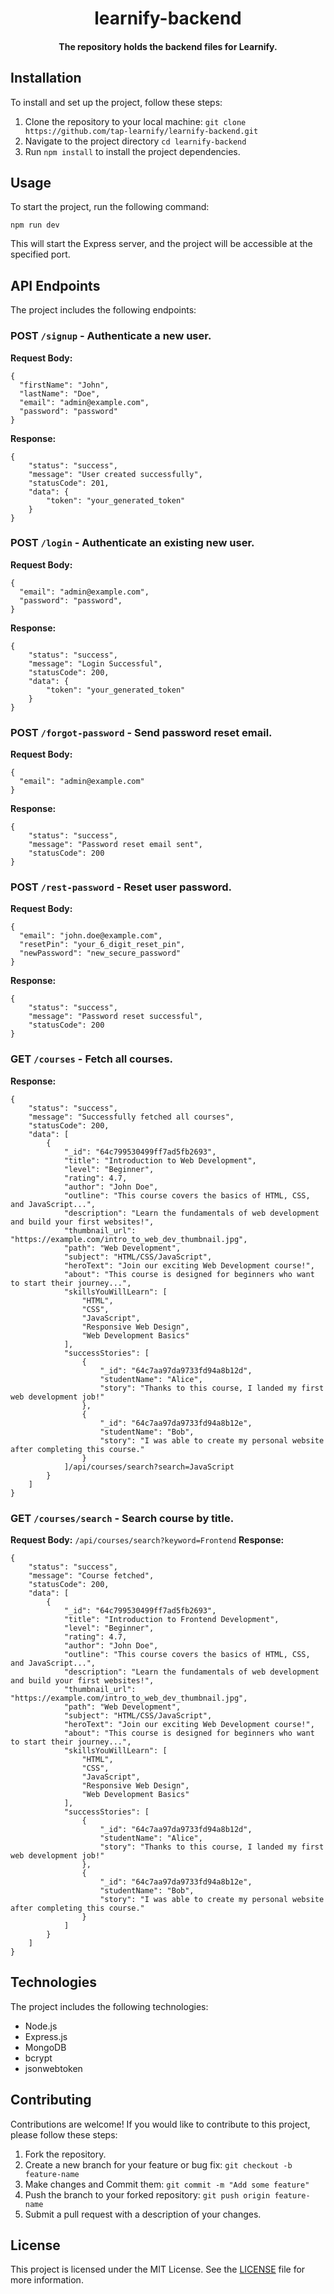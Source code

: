 <div align = "center">

# learnify-backend

#### The repository holds the backend files for Learnify.

</div>

## Installation

To install and set up the project, follow these steps:

1. Clone the repository to your local machine: `git clone https://github.com/tap-learnify/learnify-backend.git`
2. Navigate to the project directory `cd learnify-backend`
3. Run `npm install` to install the project dependencies.

## Usage

To start the project, run the following command:

`npm run dev`

This will start the Express server, and the project will be accessible at the specified port.

## API Endpoints

The project includes the following endpoints:

### **POST** `/signup` - Authenticate a new user.

**Request Body:**

```
{
  "firstName": "John",
  "lastName": "Doe",
  "email": "admin@example.com",
  "password": "password"
}
```

**Response:**

```
{
    "status": "success",
    "message": "User created successfully",
    "statusCode": 201,
    "data": {
        "token": "your_generated_token"
    }
}
```

### **POST** `/login` - Authenticate an existing new user.

**Request Body:**

```
{
  "email": "admin@example.com",
  "password": "password",
}
```

**Response:**

```
{
    "status": "success",
    "message": "Login Successful",
    "statusCode": 200,
    "data": {
        "token": "your_generated_token"
    }
}
```

### **POST** `/forgot-password` - Send password reset email.

**Request Body:**

```
{
  "email": "admin@example.com"
}
```

**Response:**

```
{
    "status": "success",
    "message": "Password reset email sent",
    "statusCode": 200
}
```

### **POST** `/rest-password` - Reset user password.

**Request Body:**

```
{
  "email": "john.doe@example.com",
  "resetPin": "your_6_digit_reset_pin",
  "newPassword": "new_secure_password"
}
```

**Response:**

```
{
    "status": "success",
    "message": "Password reset successful",
    "statusCode": 200
}
```

### **GET** `/courses` - Fetch all courses.

**Response:**

```
{
    "status": "success",
    "message": "Successfully fetched all courses",
    "statusCode": 200,
    "data": [
        {
            "_id": "64c799530499ff7ad5fb2693",
            "title": "Introduction to Web Development",
            "level": "Beginner",
            "rating": 4.7,
            "author": "John Doe",
            "outline": "This course covers the basics of HTML, CSS, and JavaScript...",
            "description": "Learn the fundamentals of web development and build your first websites!",
            "thumbnail_url": "https://example.com/intro_to_web_dev_thumbnail.jpg",
            "path": "Web Development",
            "subject": "HTML/CSS/JavaScript",
            "heroText": "Join our exciting Web Development course!",
            "about": "This course is designed for beginners who want to start their journey...",
            "skillsYouWillLearn": [
                "HTML",
                "CSS",
                "JavaScript",
                "Responsive Web Design",
                "Web Development Basics"
            ],
            "successStories": [
                {
                    "_id": "64c7aa97da9733fd94a8b12d",
                    "studentName": "Alice",
                    "story": "Thanks to this course, I landed my first web development job!"
                },
                {
                    "_id": "64c7aa97da9733fd94a8b12e",
                    "studentName": "Bob",
                    "story": "I was able to create my personal website after completing this course."
                }
            ]/api/courses/search?search=JavaScript
        }
    ]
}
```

### **GET** `/courses/search` - Search course by title.

**Request Body:**
`/api/courses/search?keyword=Frontend`
**Response:**

```
{
    "status": "success",
    "message": "Course fetched",
    "statusCode": 200,
    "data": [
        {
            "_id": "64c799530499ff7ad5fb2693",
            "title": "Introduction to Frontend Development",
            "level": "Beginner",
            "rating": 4.7,
            "author": "John Doe",
            "outline": "This course covers the basics of HTML, CSS, and JavaScript...",
            "description": "Learn the fundamentals of web development and build your first websites!",
            "thumbnail_url": "https://example.com/intro_to_web_dev_thumbnail.jpg",
            "path": "Web Development",
            "subject": "HTML/CSS/JavaScript",
            "heroText": "Join our exciting Web Development course!",
            "about": "This course is designed for beginners who want to start their journey...",
            "skillsYouWillLearn": [
                "HTML",
                "CSS",
                "JavaScript",
                "Responsive Web Design",
                "Web Development Basics"
            ],
            "successStories": [
                {
                    "_id": "64c7aa97da9733fd94a8b12d",
                    "studentName": "Alice",
                    "story": "Thanks to this course, I landed my first web development job!"
                },
                {
                    "_id": "64c7aa97da9733fd94a8b12e",
                    "studentName": "Bob",
                    "story": "I was able to create my personal website after completing this course."
                }
            ]
        }
    ]
}
```

## Technologies

The project includes the following technologies:

- Node.js
- Express.js
- MongoDB
- bcrypt
- jsonwebtoken

## Contributing

Contributions are welcome! If you would like to contribute to this project, please follow these steps:

1. Fork the repository.
2. Create a new branch for your feature or bug fix: `git checkout -b feature-name`
3. Make changes and Commit them: `git commit -m "Add some feature"`
4. Push the branch to your forked repository: `git push origin feature-name`
5. Submit a pull request with a description of your changes.

## License

This project is licensed under the MIT License. See the [LICENSE](https://github.com/git/git-scm.com/blob/main/MIT-LICENSE.txt) file for more information.
